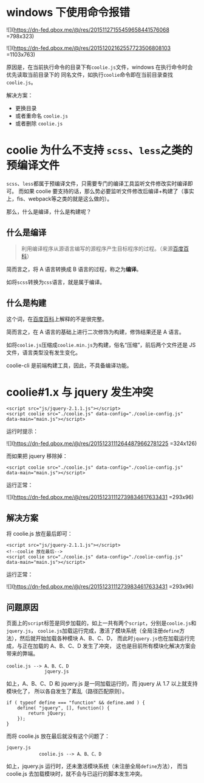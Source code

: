 # windows 下使用命令报错

![](https://dn-fed.qbox.me/@/res/20151127155459658441576068 =798x323)

![](https://dn-fed.qbox.me/@/res/20151202162557723506808103 =1103x763)

原因是，在当前执行命令的目录下有`coolie.js`文件，windows 在执行命令时会优先读取当前目录下的
同名文件，如执行`coolie`命令即在当前目录查找`coolie.js`。

解决方案：

- 更换目录
- 或者重命名 `coolie.js`
- 或者删除 `coolie.js`



# coolie 为什么不支持 `scss`、`less`之类的预编译文件
`scss`、`less`都属于预编译文件，只需要专门的编译工具监听文件修改实时编译即可。
而如果 coolie 要支持的话，那么势必要监听文件修改后编译+构建了（事实上，fis、webpack等之类的就是这么做的）。

那么，什么是编译，什么是构建呢？

## 什么是编译
> 利用编译程序从源语言编写的源程序产生目标程序的过程。（来源[百度百科](http://baike.baidu.com/view/69568.htm)）

简而言之，将 A 语言转换成 B 语言的过程，称之为**编译**。

如将`scss`转换为`css`语言，就是属于编译。


## 什么是构建
这个词，在[百度百科](http://baike.baidu.com/view/2067054.htm)上解释的不是很完整。

简而言之，在 A 语言的基础上进行二次修饰为构建，修饰结果还是 A 语言。

如将`coolie.js`压缩成`coolie.min.js`为构建，俗名“压缩”，前后两个文件还是 JS 文件，语言类型没有发生变化。

coolie-cli 是前端构建工具，因此，不具备编译功能。



# coolie#1.x 与 jquery 发生冲突
```
<script src="js/jquery-2.1.1.js"></script>
<script coolie src="./coolie.js" data-config="./coolie-config.js" data-main="main.js"></script>
```

运行时提示：

![](https://dn-fed.qbox.me/@/res/20151231112644879662781225 =324x126)

而如果把 jquery 移除掉：

```
<script coolie src="./coolie.js" data-config="./coolie-config.js" data-main="main.js"></script>
```

运行正常：

![](https://dn-fed.qbox.me/@/res/20151231112739834617633431 =293x96)

## 解决方案
将 coolie.js 放在最后即可：
```
<script src="js/jquery-2.1.1.js"></script>
<!--coolie 放在最后-->
<script coolie src="./coolie.js" data-config="./coolie-config.js" data-main="main.js"></script>
```

运行正常：

![](https://dn-fed.qbox.me/@/res/20151231112739834617633431 =293x96)


## 问题原因
页面上的`script`标签是同步加载的，如上一共有两个`script`，分别是`coolie.js`和`jquery.js`，
`coolie.js`加载运行完成，激活了模块系统（全局注册`define`方法），然后就开始加载各种模块 A、B、C、D，
而此时`jquery.js`也在加载运行完成，与正在加载的 A、B、C、D 发生了冲突，
这也是目前所有模块化解决方案会带来的弊端。

```
coolie.js --> A、B、C、D
              jquery.js
```

如上，A、B、C、D 和 jquery.js 是一同加载运行的，而 jquery 从 1.7 以上就支持模块化了，
所以各自发生了紊乱（路径匹配原则）。

```
if ( typeof define === "function" && define.amd ) {
	define( "jquery", [], function() {
		return jQuery;
	});
}
```

而将 coolie.js 放在最后就没有这个问题了：
```
jquery.js
            coolie.js --> A、B、C、D
```

如上，jquery.js 运行时，还未激活模块系统（未注册全局`define`方法），
而当 coolie.js 去加载模块时，就不会与已运行的脚本发生冲突。


